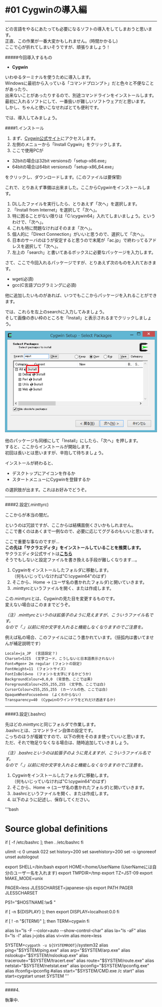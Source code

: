 # #01 Cygwinの導入編
_ _ _

どの言語をやるにあたっても必要になるソフトの導入をしてしまおうと思います。  
正直、この作業が一番大変かもしれません。(時間かかるし)  
ここで心が折れてしまいそうですが、頑張りましょう！

#####今回導入するもの
* __Cygwin__

いわゆるターミナルを使うために導入します。  
Windowsに最初から入っている「コマンドプロンプト」だと色々と不便なことがあったり、  
出来ないことがあったりするので、別途コマンドラインをインストールします。  
最初に入れるソフトにして、一番扱いが難しいソフトウェアだと思います。  
しかし、ちゃんと使いこなせればとても便利です。

では、導入してみましょう。

####1.インストール

1. まず、[Cygwin公式サイト](https://www.cygwin.com/)にアクセスします。  
2. 左側のメニューから「Install Cygwin」をクリックします。  
3. ここで使用PCが  
 - 32bitの場合は32bit versionsの「setup-x86.exe」
 - 64bitの場合は64bit versionsの「setup-x86_64.exe」

 をクリックし、ダウンロードします。(このファイルは要保管)

これで、とりあえず準備は出来ました。ここからCygwinをインストールします。  
1. DLしたファイルを実行したら、とりあえず「次へ」を選択します。  
2. 「Install from Internet」を選択して「次へ」。  
3. 特に困ることがない限りは「C:\cygwin64」入れてしまいましょう。というわけで、「次へ」。  
4. これも特に問題なければそのまま「次へ」。  
5. 個人的に「Direct Connection」がいいと思うので、選択して「次へ」。  
6. 日本のサーバのほうが安定すると思うので末尾が「ac.jp」で終わってるアドレスを選択して「次へ」。  
7. 左上の「search」と書いてあるボックスに必要なパッケージを入力します。  

さて、ここで今回入れるパッケージですが、とりあえず次のものを入れておきます。
- wget(必須)
- gcc(C言語プログラミングに必須)

他に追加したいものがあれば、いつでもここからパッケージを入れることができます。

では、これらを左上のsearchに入力してみましょう。  
そして画像の赤い枠のところを「Install」と表示されるまでクリックしましょう。

![cyg_inst](img/cyg_inst.png)

他のパッケージも同様にして「Install」にしたら、「次へ」を押します。  
すると、ここからインストールが開始します。  
初回は長いとは思いますが、辛抱して待ちましょう。

インストールが終わると、
- デスクトップにアイコンを作るか
- スタートメニューにCygwinを登録するか

の選択肢が出ます。これはお好みでどうぞ。
_ _ _

####2.設定(.minttyrc)

ここからが本当の闇だ。

というのは冗談ですが、ここからは結構面倒くさいかもしれません。  
ここで書くのはあくまで一例なので、必要に応じてググるのもいいと思います。  

ここで重要な事なのですが…  
__この先は「サクラエディタ」をインストールしていることを推奨します。__  
サクラエディタ公式サイトは[__こちら__](http://sakura-editor.sourceforge.net/)  
そうでもしないと設定ファイルを書き換える手段が難しくなります…。

1. Cygwinをインストールしたフォルダに移動します。  
（何もいじっていなければ"C:\cygwin64"のはず）  
2. そこから、Home -> (ユーザ名の書かれたフォルダ)と開いていきます。  
3. .minttyrcというファイルを開く、または作成します。  

この.minttyrcとは、Cygwinの見た目を変更するものです。  
変えない場合はこのままでどうぞ。  

_（注）.minttyrcというのは拡張子のように見えますが、こういうファイル名です。  
なので「.」以前に何か文字を入れると機能しなくなりますのでご注意を。_  

例えば私の場合、このファイルにはこう書かれています。（括弧内は書いてませんが補足説明です）

    Locale=ja_JP  (言語設定？)
    Charset=SJIS  (文字コード、こうしないと日本語表示されない)
    Font=Mgen+ 2m regular (フォントの設定)
    FontHeight=11　(フォントサイズ)
    FontIsBold=no　(フォントを太字にするかどうか)
    BackgroundColour=0,0,0　(背景色、ここでは黒)
    ForegroundColour=255,255,255　(文字色、ここでは白)
    CursorColour=255,255,255　(カーソルの色、ここでは白)
    OpaqueWhenFocused=no　(よくわからない)
    Transparency=40　(Cygwinのウインドウをどれだけ透過するか)
_ _ _

####3.設定(.bashrc)

先ほどの.minttyrcと同じフォルダで作業します。  
.bashrcとほ、コマンドライン自体の設定です。  
こっちのほうが複雑ですので、以下の例をそのまま使っていいと思います。  
ただ、それで物足りなくなる場合は、随時追加していきましょう。

_（注）.bashrcというのは拡張子のように見えますが、こういうファイル名です。  
なので「.」以前に何か文字を入れると機能しなくなりますのでご注意を。_

1. Cygwinをインストールしたフォルダに移動します。  
（何もいじっていなければ"C:\cygwin64"のはず）  
2. そこから、Home -> (ユーザ名の書かれたフォルダ)と開いていきます。  
3. .bashrcというファイルを開く、または作成します。  
4. 以下のように記述し、保存してください。

'''bash
# Source global definitions
if [ -f /etc/bashrc ]; then
    . /etc/bashrc
fi

ulimit -c 0
umask 022
set history=200
set savehistory=200
set -o ignoreeof
unset autologout

export SHELL=/bin/bash
export HOME=/home/UserName (UserNameには自分のユーザー名を入れます)
export TMPDIR=/tmp
export TZ=JST-09
export MAKE_MODE=unix

PAGER=less
JLESSCHARSET=japanese-sjis
export PATH PAGER JLESSCHARSET

PS1="$HOSTNAME:\w$ "

if [ -n ${DISPLAY} ]; then
    export DISPLAY=localhost:0.0
fi

if [ ! -n "${TERM}" ]; then
    TERM=cygwin
fi

alias ls="ls -F --color=auto --show-control-char"
alias la="ls -aF"
alias ll="ls -l"
alias j=jobs
alias vi=vim
alias more=less

SYSTEM=`cygpath -u ${SYSTEMROOT}`/system32
alias ping="$SYSTEM/ping.exe"
alias arp="$SYSTEM/arp.exe"
alias nslookup="$SYSTEM/nslookup.exe"
alias traceroute="$SYSTEM/tracert.exe"
alias route="$SYSTEM/route.exe"
alias netstat="$SYSTEM/netstat.exe"
alias ipconfig="$SYSTEM/ipconfig.exe"
alias ifconfig=ipconfig
#alias start="$SYSTEM/CMD.exe /c start"
alias start=cygstart
unset SYSTEM
'''
_ _ _

####4.

執筆中.
